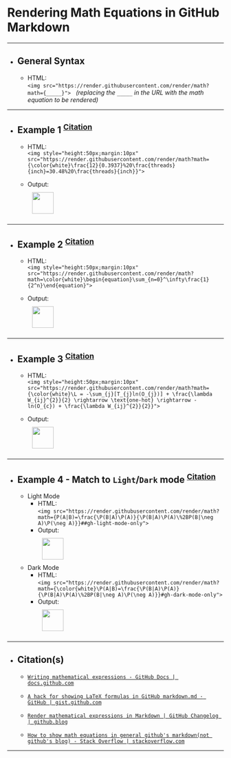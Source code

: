 <!-- ------------------------------------------------------------ -->
<!-- https://github.com/mcavallo-git/Coding/blob/main/git/github_render-math-equations.md -->
<!-- ------------------------------------------------------------ -->

# Rendering Math Equations in GitHub Markdown

<!-- ------------------------------ -->
<!-- 
- <img style="height:50px;margin:10px;"  src="https://render.githubusercontent.com/render/math?math={\color{white}}x%2by}">
- <img style="height:50px;margin:10px;"  src="https://render.githubusercontent.com/render/math?math={\color{white}x %2b y}">
- <img style="height:50px;margin:10px;"  src="https://render.githubusercontent.com/render/math?math={\color{white}x-y}">
- <img src="https://render.githubusercontent.com/render/math?math={\color{white}\sum{x}{y}}#gh-dark-mode-only">
- <img src="https://render.githubusercontent.com/render/math?math={\color{white}x - y}#gh-dark-mode-only">
-->

<!-- ------------------------------ -->

***
- ## General Syntax
  - HTML:<br />```<img src="https://render.githubusercontent.com/render/math?math={_____}">```&nbsp;&nbsp;&nbsp;*(replacing the `_____` in the URL with the math equation to be rendered)*
  

<!-- ------------------------------ -->

***
- ## Example 1 <sup><a href="https://github.com/mcavallo-git/Coding/search?q=schrader">Citation</a></sup>

  - HTML:<br />```<img style="height:50px;margin:10px" src="https://render.githubusercontent.com/render/math?math={\color{white}\frac{12}{0.3937}%20\frac{threads}{inch}=30.48%20\frac{threads}{inch}}">```

  - Output:<br /><img style="height:50px;margin:10px" src="https://render.githubusercontent.com/render/math?math={\color{white}\frac{12}{0.3937}%20\frac{threads}{inch}=30.48%20\frac{threads}{inch}}">

<!-- ------------------------------ -->

***
- ## Example 2 <sup><a href="https://tex.stackexchange.com/q/566327">Citation</a></sup>

  - HTML:<br />```<img style="height:50px;margin:10px" src="https://render.githubusercontent.com/render/math?math=\color{white}\begin{equation}\sum_{n=0}^\infty\frac{1}{2^n}\end{equation}">```

  - Output:<br /><img style="height:50px;margin:10px" src="https://render.githubusercontent.com/render/math?math=\color{white}\begin{equation}\sum_{n=0}^\infty\frac{1}{2^n}\end{equation}">

<!-- ------------------------------ -->

***
- ## Example 3 <sup><a href="https://gist.github.com/a-rodin/fef3f543412d6e1ec5b6cf55bf197d7b?permalink_comment_id=4051474#gistcomment-4051474">Citation</a></sup>

  - HTML:<br />```<img style="height:50px;margin:10px" src="https://render.githubusercontent.com/render/math?math={\color{white}\L = -\sum_{j}[T_{j}ln(O_{j})] + \frac{\lambda W_{ij}^{2}}{2} \rightarrow \text{one-hot} \rightarrow -ln(O_{c}) + \frac{\lambda W_{ij}^{2}}{2}}">```

  - Output:<br /><img style="height:50px;margin:10px" src="https://render.githubusercontent.com/render/math?math={\color{white}\L = -\sum_{j}[T_{j}ln(O_{j})] + \frac{\lambda W_{ij}^{2}}{2} \rightarrow \text{one-hot} \rightarrow -ln(O_{c}) + \frac{\lambda W_{ij}^{2}}{2}}">

<!-- ------------------------------ -->

***
- ## Example 4 - Match to `Light`/`Dark` mode <sup><a href="https://gist.github.com/a-rodin/fef3f543412d6e1ec5b6cf55bf197d7b?permalink_comment_id=4117952#gistcomment-4117952">Citation</a></sup>
  - Light Mode 
    - HTML:<br />```<img src="https://render.githubusercontent.com/render/math?math={P(A|B)=\frac{\P(B|A)\P(A)}{\P(B|A)\P(A)\%2BP(B|\neg A)\P(\neg A)}}##gh-light-mode-only">```
    - Output:<br /><img style="height:50px;margin:10px" src="https://render.githubusercontent.com/render/math?math={P(A|B)=\frac{\P(B|A)\P(A)}{\P(B|A)\P(A)\%2BP(B|\neg A)\P(\neg A)}}##gh-light-mode-only">
  - Dark Mode 
    - HTML:<br />```<img src="https://render.githubusercontent.com/render/math?math={\color{white}\P(A|B)=\frac{\P(B|A)\P(A)}{\P(B|A)\P(A)\%2BP(B|\neg A)\P(\neg A)}}#gh-dark-mode-only">```
    - Output:<br /><img style="height:50px;margin:10px" src="https://render.githubusercontent.com/render/math?math={\color{white}\P(A|B)=\frac{\P(B|A)\P(A)}{\P(B|A)\P(A)\%2BP(B|\neg A)\P(\neg A)}}#gh-dark-mode-only">

<!-- ------------------------------ -->

***
- ## Citation(s)

  - [`Writing mathematical expressions - GitHub Docs | docs.github.com`](https://docs.github.com/en/get-started/writing-on-github/working-with-advanced-formatting/writing-mathematical-expressions)

  - [`A hack for showing LaTeX formulas in GitHub markdown.md · GitHub | gist.github.com`](https://gist.github.com/a-rodin/fef3f543412d6e1ec5b6cf55bf197d7b)

  - [`Render mathematical expressions in Markdown | GitHub Changelog | github.blog`](https://github.blog/changelog/2022-05-19-render-mathematical-expressions-in-markdown/)

  - [`How to show math equations in general github's markdown(not github's blog) - Stack Overflow | stackoverflow.com`](https://stackoverflow.com/a/73641530)

<!-- ------------------------------ -->

***
